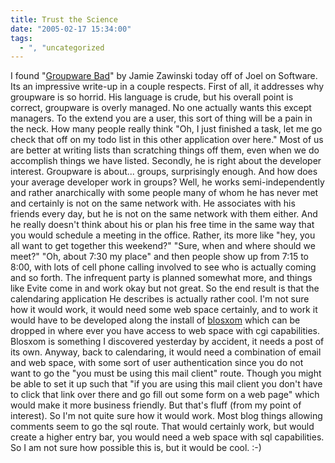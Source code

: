```yaml
---
title: Trust the Science
date: "2005-02-17 15:34:00"
tags:
  - ", "uncategorized
---
```

I found "<a href='http://www.jwz.org/doc/groupware.html'>Groupware
Bad</a>" by Jamie Zawinski today off of Joel on Software.  Its an
impressive write-up in a couple respects.  First of all, it addresses
why groupware is so horrid.  His language is crude, but his overall
point is correct, groupware is overly managed.  No one actually wants
this except managers.  To the extend you are a user, this sort of
thing will be a pain in the neck.  How many people really think "Oh,
I just finished a task, let me go check that off on my todo list in
this other application over here."  Most of us are better at writing
lists than scratching things off them, even when we do accomplish
things we have listed.  Secondly, he is right about the developer
interest.  Groupware is about... groups, surprisingly enough.
And how does your average developer work in groups?  Well, he works
semi-independently and rather anarchically with some people many of
whom he has never met and certainly is not on the same network with.
He associates with his friends every day, but he is not on the
same network with them either.  And he really doesn't think about
his or plan his free time in the same way that you would schedule a
meeting in the office.  Rather, its more like "hey, you all want to
get together this weekend?" "Sure, when and where should we meet?"
"Oh, about 7:30 my place" and then people show up from 7:15 to 8:00,
with lots of cell phone calling involved to see who is actually
coming and so forth.  The infrequent party is planned somewhat
more, and things like Evite come in and work okay but not great.
So the end result is that the calendaring application He describes is
actually rather cool.  I'm not sure how it would work, it would need
some web space certainly, and to work it would have to be developed
along the install of <a href="http://www.blosxom.com/">blosxom</a>
which can be dropped in where ever you have access to web space with
cgi capabilities.  Blosxom is something I discovered yesterday by
accident, it needs a post of its own.  Anyway, back to calendaring,
it would need a combination of email and web space, with some sort
of user authentication since you do not want to go the "you must be
using this mail client" route.  Though you might be able to set it
up such that "if you are using this mail client you don't have to
click that link over there and go fill out some form on a web page"
which would make it more business friendly.  But that's fluff (from
my point of interest).  So I'm not quite sure how it would work.
Most blog things allowing comments seem to go the sql route.
That would certainly work, but would create a higher entry bar,
you would need a web space with sql capabilities.  So I am not sure
how possible this is, but it would be cool. :-)


